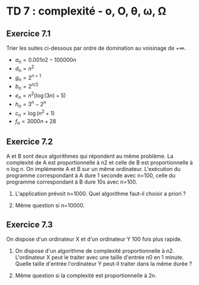 # TD 7 : complexité - o, O, θ, ω, Ω

## Exercice 7.1

Trier les suites ci-dessous par ordre de domination au voisinage de +∞.

- $a_n = 0.001n2 - 100000n$
- $d_n = n^2$  
- $g_n = 2^{n+1}$  
- $b_n = 2^{n/2}$  
- $e_n = n^2 (\log(3n) + 5)$  
- $h_n = 3^n - 2^n$  
- $c_n = \log(n^2 + 1)$  
- $f_n = 3000n + 28$  


## Exercice 7.2

A et B sont deux algorithmes qui répondent au même problème. La complexité de A est proportionnelle à n2 et celle de B est proportionnelle à n log n. On implémente A et B sur un même ordinateur. L'exécution du programme correspondant à A dure 1 seconde avec n=100, celle du programme correspondant à B dure 10s avec n=100. 

1. L'application prévoit n=1000. Quel algorithme faut-il choisir a priori ? 

2. Même question si n=10000.


## Exercice 7.3

On dispose d'un ordinateur X et d'un ordinateur Y 100 fois plus rapide.

1. On  dispose d'un algorithme de complexité proportionnelle à n2. L'ordinateur X peut le traiter avec une taille d'entrée n0 en 1 minute. Quelle taille d'entrée l'ordinateur Y peut-il traiter dans la même durée ?

2. Même question si la complexité est proportionnelle à 2n.
